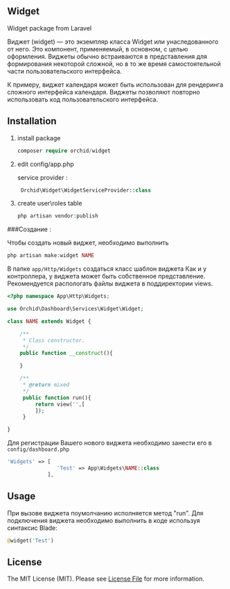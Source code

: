 ## Widget
Widget package from Laravel 


Виджет (widget) — это экземпляр класса Widget или унаследованного от него.
Это компонент, применяемый, в основном, с целью оформления. 
Виджеты обычно встраиваются в представления для формирования некоторой сложной, но в то же время самостоятельной части пользовательского интерфейса. 

К примеру, виджет календаря может быть использован для рендеринга сложного интерфейса календаря. 
Виджеты позволяют повторно использовать код пользовательского интерфейса.


## Installation

1. install package

	```php
    composer require orchid/widget
	```

1. edit config/app.php

	service provider :

	```php
	 Orchid\Widget\WidgetServiceProvider::class
	```

1. create user\roles table

	```php
	php artisan vendor:publish
	```



###Создание :
	
Чтобы создать новый виджет, необходимо выполнить
```php
php artisan make:widget NAME
```
В папке `app/Http/Widgets` создаться класс шаблон виджета
Как и у контроллера, у виджета может быть собственное представление.
Рекомендуется распологать файлы виджета в поддиректории views. 

```php
<?php namespace App\Http\Widgets;

use Orchid\Dashboard\Services\Widget\Widget;

class NAME extends Widget {

    /**
     * Class constructor.
     */
    public function __construct(){

    }

    /**
     * @return mixed
     */
     public function run(){
         return view('',[
         ]);
     }

}
```

Для регистрации Вашего нового виджета необходимо занести его в `config/dashboard.php`

```php
'Widgets' => [
                'Test' => App\Widgets\NAME::class
             ],
```
	


## Usage

При вызове виджета поумолчанию исполняется метод "run".
Для подключения виджета необходимо выполнить в коде используя синтаксис Blade:
```php
@widget('Test')
```


## License

The MIT License (MIT). Please see [License File](LICENSE.md) for more information.